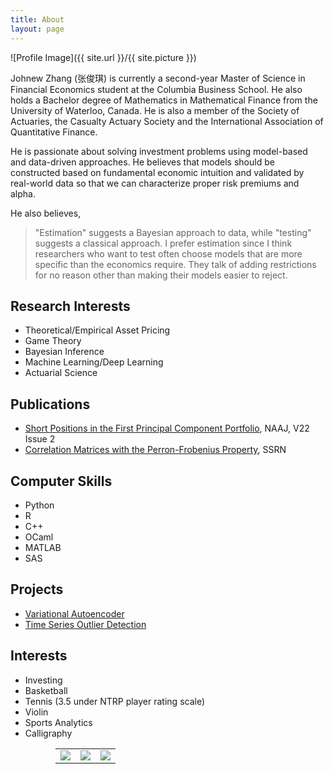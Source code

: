 ```yaml
---
title: About
layout: page
---
```

![Profile Image]({{ site.url }}/{{ site.picture }})

<p>Johnew Zhang (张俊琪) is currently a second-year Master of Science in Financial Economics student at the Columbia Business School. He also holds a Bachelor degree of Mathematics in Mathematical Finance from the University of Waterloo, Canada. He is also a member of the Society of Actuaries, the Casualty Actuary Society and the International Association of Quantitative Finance. </p>

<p>He is passionate about solving investment problems using model-based and data-driven approaches.  He believes that models should be constructed based on fundamental economic intuition and validated by real-world data so that we can characterize proper risk premiums and alpha.</p>

He also believes, 

>"Estimation" suggests a Bayesian approach to data, while "testing" suggests a classical approach. I prefer estimation since I think researchers who want to test often choose models that are more specific than the economics require. They talk of adding restrictions for no reason other than making their models easier to reject.

<h2>Research Interests</h2>

<ul class="skill-list">
	<li>Theoretical/Empirical Asset Pricing</li>
	<li>Game Theory</li>
	<li>Bayesian Inference</li>
	<li>Machine Learning/Deep Learning</li>
	<li>Actuarial Science</li>
</ul>

<h2>Publications</h2>

<ul>
	<li><a href="https://www.tandfonline.com/doi/abs/10.1080/10920277.2017.1387573">Short Positions in the First Principal Component Portfolio</a>, NAAJ, V22 Issue 2</li>
	<li><a href="https://papers.ssrn.com/sol3/papers.cfm?abstract_id=2493844">Correlation Matrices with the Perron-Frobenius Property</a>, SSRN</li>
</ul>


<h2>Computer Skills</h2>

<ul class="skill-list">
	<li>Python</li>
	<li>R</li>
	<li>C++</li>
	<li>OCaml</li>
	<li>MATLAB</li>
	<li>SAS</li>
</ul>

<h2>Projects</h2>

<ul class="skill-list">
	<li><a href="{{site.base_url}}/VAE/">Variational Autoencoder</a></li>
	<li><a href="{{site.base_url}}/timeseries-outlier-detection/">Time Series Outlier Detection</a></li>
</ul>

<h2>Interests</h2>

<ul class="skill-list">
	<li>Investing</li>
	<li>Basketball</li>
	<li>Tennis (3.5 under NTRP player rating scale)</li>
	<li>Violin</li>
	<li>Sports Analytics</li>
	<li>Calligraphy <br> <p align="center"> 
<table style="width:80%">
  <tr>
    <td><img src="{{site.base_url}}/assets/images/about/image1.jpg"></td>
    <td><img src="{{site.base_url}}/assets/images/about/image2.jpg"></td> 
    <td><img src="{{site.base_url}}/assets/images/about/image3.jpg"></td>
  </tr>
</table>
</p></li>
</ul>
 
